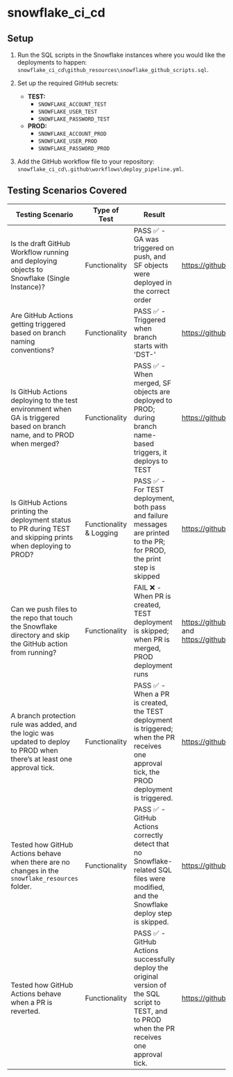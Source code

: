 # snowflake_ci_cd

## Setup

1. Run the SQL scripts in the Snowflake instances where you would like the deployments to happen: `snowflake_ci_cd\github_resources\snowflake_github_scripts.sql`.

2. Set up the required GitHub secrets:
    - **TEST:**
        - `SNOWFLAKE_ACCOUNT_TEST`
        - `SNOWFLAKE_USER_TEST`
        - `SNOWFLAKE_PASSWORD_TEST`
    - **PROD:**
        - `SNOWFLAKE_ACCOUNT_PROD`
        - `SNOWFLAKE_USER_PROD`
        - `SNOWFLAKE_PASSWORD_PROD`

3. Add the GitHub workflow file to your repository: `snowflake_ci_cd\.github\workflows\deploy_pipeline.yml`.

## Testing Scenarios Covered

| Testing Scenario | Type of Test | Result | PR Link |
|------------------|--------------|--------|---------|
| Is the draft GitHub Workflow running and deploying objects to Snowflake (Single Instance)? | Functionality | PASS ✅ - GA was triggered on push, and SF objects were deployed in the correct order | https://github.com/drdataSpp/snowflake_ci_cd/pull/4 |
| Are GitHub Actions getting triggered based on branch naming conventions? | Functionality | PASS ✅ - Triggered when branch starts with 'DST-' | https://github.com/drdataSpp/snowflake_ci_cd/pull/8 |
| Is GitHub Actions deploying to the test environment when GA is triggered based on branch name, and to PROD when merged? | Functionality | PASS ✅ - When merged, SF objects are deployed to PROD; during branch name-based triggers, it deploys to TEST | https://github.com/drdataSpp/snowflake_ci_cd/pull/12 |
| Is GitHub Actions printing the deployment status to PR during TEST and skipping prints when deploying to PROD? | Functionality & Logging | PASS ✅ - For TEST deployment, both pass and failure messages are printed to the PR; for PROD, the print step is skipped | https://github.com/drdataSpp/snowflake_ci_cd/pull/15 |
| Can we push files to the repo that touch the Snowflake directory and skip the GitHub action from running? | Functionality | FAIL ❌ - When PR is created, TEST deployment is skipped; when PR is merged, PROD deployment runs | https://github.com/drdataSpp/snowflake_ci_cd/pull/18) and https://github.com/drdataSpp/snowflake_ci_cd/pull/19 |
| A branch protection rule was added, and the logic was updated to deploy to PROD when there’s at least one approval tick. | Functionality | PASS ✅ - When a PR is created, the TEST deployment is triggered; when the PR receives one approval tick, the PROD deployment is triggered. | https://github.com/drdataSpp/snowflake_ci_cd/pull/52 |
| Tested how GitHub Actions behave when there are no changes in the `snowflake_resources` folder.| Functionality | PASS ✅ - GitHub Actions correctly detect that no Snowflake-related SQL files were modified, and the Snowflake deploy step is skipped. | https://github.com/drdataSpp/snowflake_ci_cd/pull/54 |
| Tested how GitHub Actions behave when a PR is reverted. | Functionality | PASS ✅ - GitHub Actions successfully deploy the original version of the SQL script to TEST, and to PROD when the PR receives one approval tick. | https://github.com/drdataSpp/snowflake_ci_cd/pull/55 |